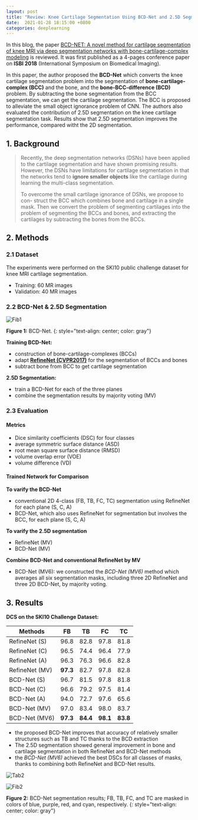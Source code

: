 ```yaml
---
layout: post
title: "Review: Knee Cartilage Segmentation Using BCD-Net and 2.5D Segmentation"
date:  2021-01-28 18:15:00 +0800
categories: deeplearning
---
```


In this blog, the paper [BCD-NET: A novel method for cartilage segmentation of knee MRI via deep segmentation networks with bone-cartilage-complex modeling](https://ieeexplore.ieee.org/abstract/document/8363866) is reviewed. It was first published as a 4-pages conference paper on **ISBI 2018** (International Symposium on Biomedical Imaging).

In this paper, the author proposed the **BCD-Net** which converts the knee cartilage segmentation problem into the segmentation of **bone-cartilage-complex (BCC)** and the bone, and the **bone-BCC-difference (BCD)** problem. By subtracting the bone segmentation from the BCC segmentation, we can get the cartilage segmentation. The BCC is proposed to alleviate the small object ignorance problem of CNN. The authors also evaluated the contribution of 2.5D segmentation on the knee cartilage segmentation task. Results show that 2.5D segmentation improves the performance, compared witht the 2D segmentation.

## 1. Background

> Recently, the deep segmentation networks (DSNs) have been applied to the cartilage segmentation and have shown promising results. However, the DSNs have limitations for cartilage segmentation in that the networks tend to **ignore smaller objects** like the cartilage during learning the multi-class segmentation.
>
> To overcome the small cartilage ignorance of DSNs, we propose to con- struct the BCC which combines bone and cartilage in a single mask. Then we convert the problem of segmenting cartilages into the problem of segmenting the BCCs and bones, and extracting the cartilages by subtracting the bones from the BCCs.

## 2. Methods

### 2.1 Dataset

The experiments were performed on the SKI10 public challenge dataset for knee MRI cartilage segmentation.
* Training: 60 MR images
* Validation: 40 MR images

### 2.2 BCD-Net & 2.5D Segmentation

![Fib1]({{site.baseurl}}/assets/210128_BCDNet/img/fig1.png)

**Figure 1:** BCD-Net.
{: style="text-align: center; color: gray"}

**Training BCD-Net:**
* construction of bone-cartilage-complexes (BCCs)
* adapt [**RefineNet (CVPR2017)**](https://ieeexplore.ieee.org/abstract/document/8100032) for the segmentation of BCCs and bones
* subtract bone from BCC to get cartilage segmentation

**2.5D Segmentation:**
* train a BCD-Net for each of the three planes
* combine the segmentation results by majority voting (MV)

### 2.3 Evaluation

#### Metrics

* Dice similarity coefficients (DSC) for four classes
* average symmetric surface distance (ASD)
* root mean square surface distance (RMSD)
* volume overlap error (VOE)
* volume difference (VD)

#### Trained Network for Comparison

**To varify the BCD-Net**
* conventional 2D 4-class (FB, TB, FC, TC) segmentation using RefineNet for each plane (S, C, A)
* BCD-Net, which also uses RefineNet for segmentation but involves the BCC, for each plane (S, C, A)

**To varify the 2.5D segmentation**
* RefineNet (MV)
* BCD-Net (MV)

**Combine BCD-Net and conventional RefineNet by MV**
* BCD-Net (MV6): we constructed the *BCD-Net (MV6)* method which averages all six segmentation masks, including three 2D RefineNet and three 2D BCD-Net, by majority voting.

## 3. Results

**DCS on the SKI10 Challenge Dataset:**

| Methods        | FB       | TB       | FC       | TC       |
| -------------- | -------- | -------- | -------- | -------- |
| RefineNet (S)  | 96.8     | 82.8     | 97.8     | 81.8     |
| RefineNet (C)  | 96.5     | 74.4     | 96.4     | 77.9     |
| RefineNet (A)  | 96.3     | 76.3     | 96.6     | 82.8     |
| RefineNet (MV) | **97.3** | 82.7     | 97.8     | 82.8     |
| BCD-Net (S)    | 96.7     | 81.5     | 97.8     | 81.8     |
| BCD-Net (C)    | 96.6     | 79.2     | 97.5     | 81.4     |
| BCD-Net (A)    | 94.0     | 72.7     | 97.6     | 65.6     |
| BCD-Net (MV)   | 97.0     | 83.4     | 98.0     | 83.7     |
| BCD-Net (MV6)  | **97.3** | **84.4** | **98.1** | **83.8** |

* the proposed BCD-Net improves that accuracy of relatively smaller structures such as TB and TC thanks to the BCD extraction
* The 2.5D segmentation showed general improvement in bone and cartilage segmentation in both RefineNet and BCD-Net methods
* the *BCD-Net (MV6)* achieved the best DSCs for all classes of masks, thanks to combining both RefineNet and BCD-Net results.

![Tab2]({{site.baseurl}}/assets/210128_BCDNet/img/fig3.png)

![Fib2]({{site.baseurl}}/assets/210128_BCDNet/img/fig4.png)

**Figure 2:** BCD-Net segmentation results; FB, TB, FC, and TC are masked in colors of blue, purple, red, and cyan, respectively.
{: style="text-align: center; color: gray"}